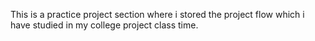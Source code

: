 This is a practice project section where i stored the project flow which i have studied in my college project class time.
